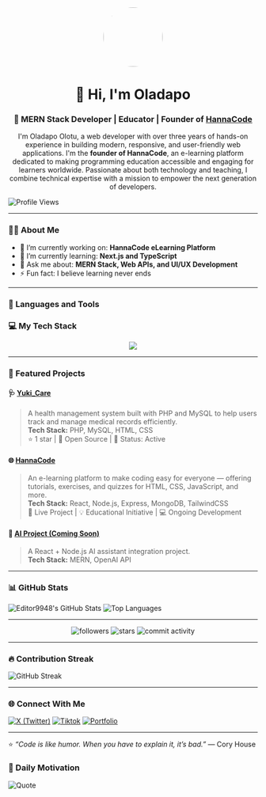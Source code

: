 <!-- Profile Banner / Intro -->
<div align="center">
  <img src="https://avatars.githubusercontent.com/Editor9948" width="120" height="120" style="border-radius: 50%;" />
  <h1>👋 Hi, I'm Oladapo</h1>
  <h3>🚀 MERN Stack Developer | Educator | Founder of <a href="https://hannacode.com/">HannaCode</a></h3>
  <p> I'm Oladapo Olotu, a web developer with over three years of hands-on experience in building modern, responsive, and user-friendly web applications. I'm the <b>founder of HannaCode</b>, an e-learning platform dedicated to making programming education accessible and engaging for learners worldwide. Passionate about both technology and teaching, I combine technical expertise with a mission to empower the next generation of developers.</p>
</div>

![Profile Views](https://komarev.com/ghpvc/?username=Editor9948&label=Profile%20views&color=0e75b6&style=flat)

---

### 👨‍💻 About Me
- 🔭 I’m currently working on: **HannaCode eLearning Platform**
- 🌱 I’m currently learning: **Next.js and TypeScript**
- 💬 Ask me about: **MERN Stack, Web APIs, and UI/UX Development**
- ⚡ Fun fact: I believe learning never ends 
---
### 🧰 Languages and Tools
### 💻 My Tech Stack
<p align="center">
  <img src="https://skillicons.dev/icons?i=html,css,js,react,nodejs,express,mongodb,tailwind,git,github" />
</p>

---

### 💼 Featured Projects

#### 🩺 [Yuki_Care](https://github.com/Editor9948/Yuki_Care)
> A health management system built with PHP and MySQL to help users track and manage medical records efficiently.  
**Tech Stack:** PHP, MySQL, HTML, CSS  
⭐ 1 star | 🧩 Open Source | 🚀 Status: Active

#### 🌐 [HannaCode](https://hannacode.vercel.app/)
> An e-learning platform to make coding easy for everyone — offering tutorials, exercises, and quizzes for HTML, CSS, JavaScript, and more.  
**Tech Stack:** React, Node.js, Express, MongoDB, TailwindCSS  
🌟 Live Project | 💡 Educational Initiative | 💻 Ongoing Development

#### 🧠 [AI Project (Coming Soon)](#)
> A React + Node.js AI assistant integration project.  
**Tech Stack:** MERN, OpenAI API

---

### 📊 GitHub Stats

![Editor9948's GitHub Stats](https://github-readme-stats.vercel.app/api?username=Editor9948&show_icons=true&theme=react)
![Top Languages](https://github-readme-stats.vercel.app/api/top-langs/?username=Editor9948&layout=compact&theme=react)


---
<p align="center">
  <img src="https://img.shields.io/github/followers/Editor9948?label=Followers&style=social" alt="followers"/>
  <img src="https://img.shields.io/github/stars/Editor9948?affiliations=OWNER&style=social" alt="stars"/>
  <img src="https://img.shields.io/github/commit-activity/m/Editor9948/Editor9948" alt="commit activity"/>
</p>

---

### 🔥 Contribution Streak

![GitHub Streak](https://github-readme-streak-stats.herokuapp.com/?user=Editor9948&theme=react)

---

### 🌐 Connect With Me

[![X (Twitter)](https://img.shields.io/badge/X-black?style=for-the-badge&logo=x&logoColor=white)](https://x.com/EditorOladapo)
[![Tiktok](https://img.shields.io/badge/TikTok-black?style=for-the-badge&logo=tiktok&logoColor=white)](https://tiktok.com/)
[![Portfolio](https://img.shields.io/badge/Portfolio-React-blue?style=for-the-badge&logo=react&logoColor=white)](https://oladapoayomide.vercel.app/)

---

⭐️ *“Code is like humor. When you have to explain it, it’s bad.”* — Cory House 
### 💬 Daily Motivation
![Quote](https://quotes-github-readme.vercel.app/api?type=horizontal&theme=tokyonight)
